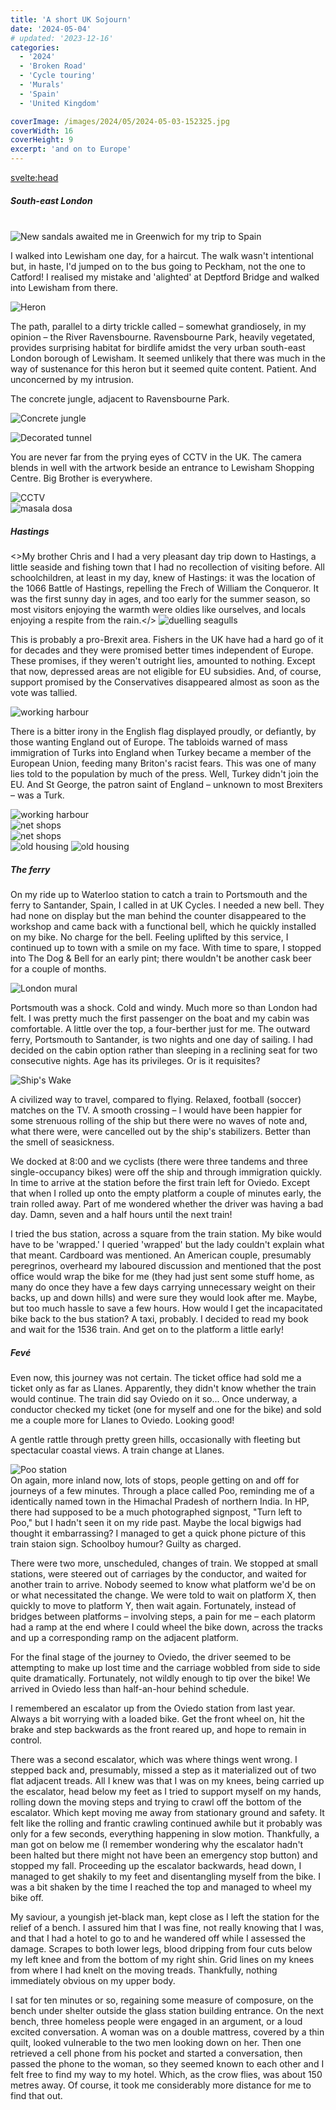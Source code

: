 ```yaml
---
title: 'A short UK Sojourn'
date: '2024-05-04'
# updated: '2023-12-16'
categories:
  - '2024'
  - 'Broken Road'
  - 'Cycle touring'
  - 'Murals'
  - 'Spain'
  - 'United Kingdom'

coverImage: /images/2024/05/2024-05-03-152325.jpg
coverWidth: 16
coverHeight: 9
excerpt: 'and on to Europe'
---
```


<script>
	import Callout from '$lib/components/Callout.svelte'
  import Img from '$lib/components/Img.svelte'
</script>

<svelte:head>

<title>2024 Europe</title>
</svelte:head>

<section class="card">

<h5>South-east London</h5>
<br/>
<div class="w-80">
  <Img
    src="/images/2024/04/2024-04-17-115054-phone.jpg"
    alt="New sandals awaited me in Greenwich for my trip to Spain"    
    caption="New sandals awaited me in Greenwich for my trip to Spain"    
  />
</div>
<p>I walked into Lewisham one day, for a haircut. The walk wasn't intentional but, in haste, I'd jumped on to the bus going to Peckham, not the one to Catford! I realised my mistake and 'alighted' at Deptford Bridge and walked into Lewisham from there.</p>
<Img
  src="/images/2024/04/2024-04-27-204830.jpg"
  alt="Heron"    
/>

<p> The path, parallel to a dirty trickle called &ndash; somewhat grandiosely, in my opinion &ndash; the River Ravensbourne. Ravensbourne Park, heavily vegetated, provides surprising habitat for birdlife amidst the very urban south-east London borough of Lewisham. It seemed unlikely that there was much in the way of sustenance for this heron but it seemed quite content. Patient. And unconcerned by my intrusion.</p>

<p>The concrete jungle, adjacent to Ravensbourne Park.</p>

<Img
  src="/images/2024/04/2024-04-27-205907.jpg"
  alt="Concrete jungle"    
/>

<Img
  src="/images/2024/04/2024-04-27-205943.jpg"
  alt="Decorated tunnel"    
/>

<p>You are never far from the prying eyes of CCTV in the UK. The camera blends in well with the artwork beside an entrance to Lewisham Shopping Centre. Big Brother is everywhere.</p>
<Img
  src="/images/2024/04/2024-04-27-211051.jpg"
  alt="CCTV" 
  caption="Spot the CCTV!"   
/>

<div class="w-70">
  <Img
      src="/images/2024/04/2024-04-17-135049-phone.jpg"
      alt="masala dosa" 
      caption="You can get good masala dosa in Lewisham!"
    />
</div>

</section>

<section class="card">
<h5>Hastings</h5>

<>My brother Chris and I had a very pleasant day trip down to Hastings, a little seaside and fishing town that I had no recollection of visiting before. All schoolchildren, at least in my day, knew of Hastings: it was the location of the 1066 Battle of Hastings, repelling the Frech of William the Conqueror. It was the first sunny day in ages, and too early for the summer season, so most visitors enjoying the warmth were oldies like ourselves, and locals enjoying a respite from the rain.</>
<Img
    src="/images/2024/04/2024-04-29-181148.jpg"
    alt="duelling seagulls"
    caption="Duelling seagulls"
  />

  <p>This is probably a pro-Brexit area. Fishers in the UK have had a hard go of it for decades and they were promised better times independent of Europe. These promises, if they weren't outright lies, amounted to nothing. Except that now, depressed areas are not eligible for EU subsidies. And, of course, support promised by the Conservatives disappeared almost as soon as the vote was tallied.</p>

<Img
    src="/images/2024/04/2024-04-29-181559.jpg"
    alt="working harbour"
    caption="The flag of St George, and of England. "
  />

  <p>There is a bitter irony in the English flag displayed proudly, or defiantly, by those wanting England out of Europe. The tabloids warned of mass immigration of Turks into England when Turkey became a member of the European Union, feeding many Briton's racist fears. This was one of many lies told to the population by much of the press. Well, Turkey didn't join the EU. And St George, the patron saint of England &ndash; unknown to most Brexiters &ndash; was a Turk.</p>
    <Img
      src="/images/2024/04/2024-04-29-181756.jpg"
      alt="working harbour"
    />
    <div class="w-70">
      <Img
        src="/images/2024/04/2024-04-29-183017.jpg"
        alt="net shops"
        caption="Net shops, traditionally for drying nets"
      />
    </div>
    <div class="w-90">
      <Img
        src="/images/2024/04/2024-04-29-174057.jpg"
        alt="net shops"
      />
    </div>
    <Img
      src="/images/2024/04/2024-04-29-183719.jpg"
      alt="old housing"
    />
    <Img
      src="/images/2024/04/2024-04-29-184543.jpg"
      alt="old housing"
    />

</section>

 <section class="card">

<h5>The ferry</h5>

<p>On my ride up to Waterloo station to catch a train to Portsmouth and the ferry to Santander, Spain, I called in at UK Cycles. I needed a new bell. They had none on display but the man behind the counter disappeared to the workshop and came back with a functional bell, which he quickly installed on my bike. No charge for the bell. Feeling uplifted by this service, I continued up to town with a smile on my face. With time to spare, I stopped into The Dog & Bell for an early pint; there wouldn't be another cask beer for a couple of months.</p>

<div class="w-90">
  <Img
    src="/images/2024/05/2024-05-02-125643.jpg"
    alt="London mural"
    caption="A pleasant mural on the ride up to Waterloo Station"
  />
</div>

<p>Portsmouth was a shock. Cold and windy. Much more so than London had felt. I was pretty much the first passenger on the boat and my cabin was comfortable. A little over the top, a four-berther just for me. The outward ferry, Portsmouth to Santander, is two nights and one day of sailing. I had decided on the cabin option rather than sleeping in a reclining seat for two consecutive nights. Age has its privileges. Or is it requisites?</p>
<Img
  src="/images/2024/05/2024-05-03-152325.jpg"
  alt="Ship's Wake"
/>

<p>A civilized way to travel, compared to flying. Relaxed, football (soccer) matches on the TV. A smooth crossing &ndash; I would have been happier for some strenuous rolling of the ship but there were no waves of note and, what there were, were cancelled out by the ship's stabilizers. Better than the smell of seasickness.</p>

<p>We docked at 8:00 and we cyclists (there were three tandems and three single-occupancy bikes) were off the ship and through immigration quickly. In time to arrive at the station before the first train left for Oviedo. Except that when I rolled up onto the empty platform a couple of minutes early, the train rolled away. Part of me wondered whether the driver was having a bad day. Damn, seven and a half hours until the next train!</p>

<p>I tried the bus station, across a square from the train station. My bike would have to  be 'wrapped.' I queried 'wrapped' but the lady couldn't explain what that meant. Cardboard was mentioned. An American couple, presumably peregrinos, overheard my laboured discussion and mentioned that the post office would wrap the bike for me (they had just sent some stuff home, as many do once they have a few days carrying unnecessary weight on their backs, up and down hills) and were sure they would look after me. Maybe, but too much hassle to save a few hours. How would I get the incapacitated bike back to the bus station? A taxi, probably. I decided to read my book and wait for the 1536 train. And get on to the platform a little early!</p>

</section>

 <section class="card">
<h5>Fev&eacute;</h5>

<p>Even now, this journey was not certain. The ticket office had sold me a ticket only as far as Llanes. Apparently, they didn't know whether the train would continue. The train did say Oviedo on it so... Once underway, a conductor checked my ticket (one for myself and one for the bike) and sold me a couple more for Llanes to Oviedo. Looking good!</p>

<p>A gentle rattle through pretty green hills, occasionally with fleeting but spectacular coastal views. A train change at Llanes.

<div class="fr-40">
  <Img
    src="/images/2024/05/2024-05-04-183030-phone.jpg"
    alt="Poo station"
  />
</div>
On again, more inland now, lots of stops, people getting on and off for journeys of a few minutes. Through a place called Poo, reminding me of a identically named town in the Himachal Pradesh of northern India. In HP, there had supposed to be a much photographed signpost, "Turn left to Poo," but I hadn't seen it on my ride past. Maybe the local bigwigs had thought it embarrassing? I managed to get a quick phone picture of this train staion sign. Schoolboy humour? Guilty as charged.</p>

<p>There were two more, unscheduled, changes of train. We stopped at small stations, were steered out of carriages by the conductor, and waited for another train to arrive. Nobody seemed to know what platform we'd be on or what necessitated the change. We were told to wait on platform X, then quickly to move to platform Y, then wait again. Fortunately, instead of bridges between platforms &ndash; involving steps, a pain for me &ndash; each platorm had a ramp at the end where I could wheel the bike down, across the tracks and up a corresponding ramp on the adjacent platform.</p>

<p>For the final stage of the journey to Oviedo, the driver seemed to be attempting to make up lost time and the carriage wobbled from side to side quite dramatically. Fortunately, not wildly enough to tip over the bike! We arrived in Oviedo less than half-an-hour behind schedule.</p>

<p>I remembered an escalator up from the Oviedo station from last year. Always a bit worrying with a loaded bike. Get the front wheel on, hit the brake and step backwards as the front reared up, and hope to remain in control.
</p>
<p>There was a second escalator, which was where things went wrong. I stepped back and, presumably, missed a step as it materialized out of two flat adjacent treads. All I knew was that I was on my knees, being carried up the escalator, head below my feet as I tried to support myself on my hands, rolling down the moving steps and trying to crawl off the bottom of the escalator. Which kept moving me away from stationary ground and safety. It felt like the rolling and frantic crawling continued awhile but it probably was only for a few seconds, everything happening in slow motion. Thankfully, a man got on below me (I remember wondering why the escalator hadn't been halted but there might not have been an emergency stop button) and stopped my fall. Proceeding up the escalator backwards, head down, I managed to get shakily to my feet and disentangling myself from the bike. I was a bit shaken by the time I reached the top and managed to wheel my bike off.</p>

<p>My saviour, a youngish jet-black man, kept close as I left the station for the relief of a bench. I assured him that I was fine, not really knowing that I was, and that I had a hotel to go to and he wandered off while I assessed the damage. Scrapes to both lower legs, blood dripping from four cuts below my left knee and from the bottom of my right shin. Grid lines on my knees from where I had knelt on the moving treads. Thankfully, nothing immediately obvious on my upper body. </p>

<p>I sat for ten minutes or so, regaining some measure of composure, on the bench under shelter outside the glass station building entrance. On the next bench, three homeless people were engaged in an argument, or a loud excited conversation. A woman was on a double mattress, covered by a thin quilt, looked vulnerable to the two men looking down on her. Then one retrieved a cell phone from his pocket and started a conversation, then passed the phone to the woman, so they seemed known to each other and I felt free to find my way to my hotel. Which, as the crow flies, was about 150 metres away. Of course, it took me considerably more distance for me to find that out.</p>

</section>
